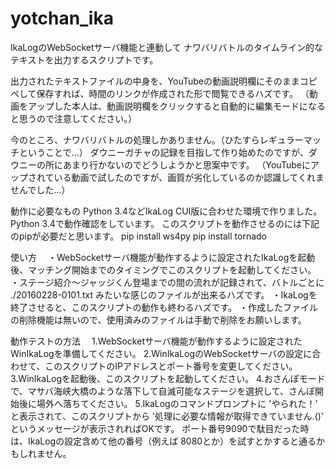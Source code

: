 # yotchan_ika
IkaLogのWebSocketサーバ機能と連動して ナワバリバトルのタイムライン的なテキストを出力するスクリプトです。

出力されたテキストファイルの中身を、YouTubeの動画説明欄にそのままコピペして保存すれば、時間のリンクが作成された形で閲覧できるハズです。
（動画をアップした本人は、動画説明欄をクリックすると自動的に編集モードになると思うので注意してください。）

今のところ、ナワバリバトルの処理しかありません。（ひたすらレギュラーマッチということで…）
ダウニーガチャの記録を目指して作り始めたのですが、ダウニーの所にあまり行かないのでどうしようかと思案中です。
（YouTubeにアップされている動画で試したのですが、画質が劣化しているのか認識してくれませんでした…）

動作に必要なもの
Python 3.4などIkaLog CUI版に合わせた環境で作りました。
Python 3.4で動作確認をしています。
このスクリプトを動作させるのには下記のpipが必要だと思います。
pip install ws4py
pip install tornado

使い方　
・WebSocketサーバ機能が動作するように設定されたIkaLogを起動後、マッチング開始までのタイミングでこのスクリプトを起動してください。
・ステージ紹介～ジャッジくん登場までの間の流れが記録されて、バトルごとに ./20160228-0101.txt みたいな感じのファイルが出来るハズです。
・IkaLogを終了させると、このスクリプトの動作も終わるハズです。
・作成したファイルの削除機能は無いので、使用済みのファイルは手動で削除をお願いします。

動作テストの方法　
1.WebSocketサーバ機能が動作するように設定されたWinIkaLogを準備してください。
2.WinIkaLogのWebSocketサーバの設定に合わせて、このスクリプトのIPアドレスとポート番号を変更してください。
3.WinIkaLogを起動後、このスクリプトを起動してください。
4.おさんぽモードで、マサバ海峡大橋のような落下して自滅可能なステージを選択して、さんぽ開始後に場外へ落ちてください。
5.IkaLogのコマンドプロンプトに 'やられた！' と表示されて、このスクリプトから '処理に必要な情報が取得できていません.()' というメッセージが表示されればOKです。
ポート番号9090で駄目だった時は、IkaLogの設定含めて他の番号（例えば 8080とか）を試すとかすると通るかもしれません。
